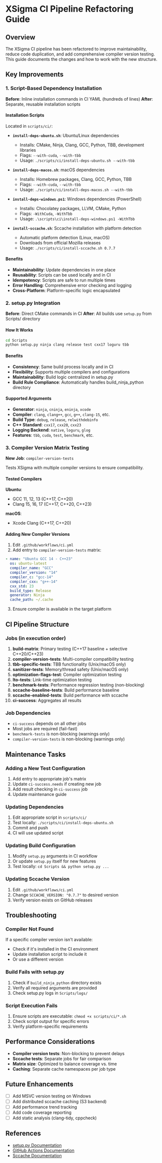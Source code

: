 # XSigma CI Pipeline Refactoring Guide

## Overview

The XSigma CI pipeline has been refactored to improve maintainability, reduce code duplication, and add comprehensive compiler version testing. This guide documents the changes and how to work with the new structure.

## Key Improvements

### 1. Script-Based Dependency Installation

**Before**: Inline installation commands in CI YAML (hundreds of lines)
**After**: Separate, reusable installation scripts

#### Installation Scripts

Located in `scripts/ci/`:

- **`install-deps-ubuntu.sh`**: Ubuntu/Linux dependencies
  - Installs: CMake, Ninja, Clang, GCC, Python, TBB, development libraries
  - Flags: `--with-cuda`, `--with-tbb`
  - Usage: `./scripts/ci/install-deps-ubuntu.sh --with-tbb`

- **`install-deps-macos.sh`**: macOS dependencies
  - Installs: Homebrew packages, Clang, GCC, Python, TBB
  - Flags: `--with-cuda`, `--with-tbb`
  - Usage: `./scripts/ci/install-deps-macos.sh --with-tbb`

- **`install-deps-windows.ps1`**: Windows dependencies (PowerShell)
  - Installs: Chocolatey packages, LLVM, CMake, Python
  - Flags: `-WithCuda`, `-WithTbb`
  - Usage: `.\scripts\ci\install-deps-windows.ps1 -WithTbb`

- **`install-sccache.sh`**: Sccache installation with platform detection
  - Automatic platform detection (Linux, macOS)
  - Downloads from official Mozilla releases
  - Usage: `./scripts/ci/install-sccache.sh 0.7.7`

#### Benefits

- **Maintainability**: Update dependencies in one place
- **Reusability**: Scripts can be used locally and in CI
- **Idempotency**: Scripts are safe to run multiple times
- **Error Handling**: Comprehensive error checking and logging
- **Cross-Platform**: Platform-specific logic encapsulated

### 2. setup.py Integration

**Before**: Direct CMake commands in CI
**After**: All builds use `setup.py` from Scripts/ directory

#### How It Works

```bash
cd Scripts
python setup.py ninja clang release test cxx17 loguru tbb
```

#### Benefits

- **Consistency**: Same build process locally and in CI
- **Flexibility**: Supports multiple compilers and configurations
- **Maintainability**: Build logic centralized in setup.py
- **Build Rule Compliance**: Automatically handles build_ninja_python directory

#### Supported Arguments

- **Generator**: `ninja`, `cninja`, `eninja`, `xcode`
- **Compiler**: `clang`, `clang++`, `gcc`, `g++`, `clang-15`, etc.
- **Build Type**: `debug`, `release`, `relwithdebinfo`
- **C++ Standard**: `cxx17`, `cxx20`, `cxx23`
- **Logging Backend**: `native`, `loguru`, `glog`
- **Features**: `tbb`, `cuda`, `test`, `benchmark`, etc.

### 3. Compiler Version Matrix Testing

**New Job**: `compiler-version-tests`

Tests XSigma with multiple compiler versions to ensure compatibility.

#### Tested Compilers

**Ubuntu**:
- GCC 11, 12, 13 (C++17, C++20)
- Clang 15, 16, 17 (C++17, C++20, C++23)

**macOS**:
- Xcode Clang (C++17, C++20)

#### Adding New Compiler Versions

1. Edit `.github/workflows/ci.yml`
2. Add entry to `compiler-version-tests` matrix:

```yaml
- name: "Ubuntu GCC 14 - C++23"
  os: ubuntu-latest
  compiler_name: "GCC"
  compiler_version: "14"
  compiler_c: "gcc-14"
  compiler_cxx: "g++-14"
  cxx_std: 23
  build_type: Release
  generator: Ninja
  cache_path: ~/.cache
```

3. Ensure compiler is available in the target platform

## CI Pipeline Structure

### Jobs (in execution order)

1. **build-matrix**: Primary testing (C++17 baseline + selective C++20/C++23)
2. **compiler-version-tests**: Multi-compiler compatibility testing
3. **tbb-specific-tests**: TBB functionality (Unix/macOS only)
4. **sanitizer-tests**: Memory/thread safety (Unix/macOS only)
5. **optimization-flags-test**: Compiler optimization testing
6. **lto-tests**: Link-time optimization testing
7. **benchmark-tests**: Performance regression testing (non-blocking)
8. **sccache-baseline-tests**: Build performance baseline
9. **sccache-enabled-tests**: Build performance with sccache
10. **ci-success**: Aggregates all results

### Job Dependencies

- `ci-success` depends on all other jobs
- Most jobs are required (fail-fast)
- `benchmark-tests` is non-blocking (warnings only)
- `compiler-version-tests` is non-blocking (warnings only)

## Maintenance Tasks

### Adding a New Test Configuration

1. Add entry to appropriate job's matrix
2. Update `ci-success.needs` if creating new job
3. Add result checking in `ci-success` job
4. Update maintenance guide

### Updating Dependencies

1. Edit appropriate script in `scripts/ci/`
2. Test locally: `./scripts/ci/install-deps-ubuntu.sh`
3. Commit and push
4. CI will use updated script

### Updating Build Configuration

1. Modify `setup.py` arguments in CI workflow
2. Or update `setup.py` itself for new features
3. Test locally: `cd Scripts && python setup.py ...`

### Updating Sccache Version

1. Edit `.github/workflows/ci.yml`
2. Change `SCCACHE_VERSION: "0.7.7"` to desired version
3. Verify version exists on GitHub releases

## Troubleshooting

### Compiler Not Found

If a specific compiler version isn't available:
- Check if it's installed in the CI environment
- Update installation script to include it
- Or use a different version

### Build Fails with setup.py

1. Check if `build_ninja_python` directory exists
2. Verify all required arguments are provided
3. Check setup.py logs in `Scripts/logs/`

### Script Execution Fails

1. Ensure scripts are executable: `chmod +x scripts/ci/*.sh`
2. Check script output for specific errors
3. Verify platform-specific requirements

## Performance Considerations

- **Compiler version tests**: Non-blocking to prevent delays
- **Sccache tests**: Separate jobs for fair comparison
- **Matrix size**: Optimized to balance coverage vs. time
- **Caching**: Separate cache namespaces per job type

## Future Enhancements

- [ ] Add MSVC version testing on Windows
- [ ] Add distributed sccache caching (S3 backend)
- [ ] Add performance trend tracking
- [ ] Add code coverage reporting
- [ ] Add static analysis (clang-tidy, cppcheck)

## References

- [setup.py Documentation](../Scripts/setup.py)
- [GitHub Actions Documentation](https://docs.github.com/en/actions)
- [Sccache Documentation](https://github.com/mozilla/sccache)

